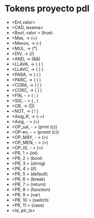 # Tokens proyecto pdl
* <Ent,valor>
* <CAD, lexema>
* <Bool, valor > (true)
* <Mas, -> (+)
* <Menos, -> (-)
* <MUL, -> (*)
* <DIV, -> (/)
* <AND, -> (&&)
* <LLAVA, -> ( { )
* <LLAVC, -> ( } )
* <PARA, -> ( ( )
* <PARC, -> ( ) )
* <CORA, -> ( [ )
* <CORC, -> ( ] )
* <FIN, - > ( ; )
* <SIG, - > ( , )
* <OR, -> (||)
* <NOT, -> ( ! ) 
* <Asig_R, -> (-=)
* <Asig, - > (=)
* <OP_sal, - > (print (c))
* <OP-en, - > (promt (c))
* <OP_MAY, - > (>)
* <OP_MEN, - > (<)
* <OP_IG, - > (=)
* <PR, 1 > (int)
* <PR, 2 > (bool)
* <PR, 3 > (string)
* <PR, 4 > (if)
* <PR, 5 > (default)
* <PR, 6 > (break)
* <PR, 7 > (return)
* <PR, 8 > (function)
* <PR, 9 > (var)
* <PR, 10 > (switch)
* <PR, 11 > (case)
* <Id, ptr_ts>
